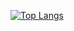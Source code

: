 <!-- <a href="https://github.com/anuraghazra/github-readme-stats">
  <img align="center" src="https://github-readme-stats.vercel.app/api?username=shndrs&count_private=true&show_icons=true&theme=default_repocard" />
</a> -->
<!-- <a href="https://github.com/anuraghazra/github-readme-stats">
  <img align="center" src="https://github-readme-stats.vercel.app/api/top-langs/?username=shndrs&layout=compact&theme=default_repocard" />
</a> -->

[![Top Langs](https://github-readme-stats.vercel.app/api/top-langs/?username=shndrs&layout=donut)](https://github.com/anuraghazra/github-readme-stats)
